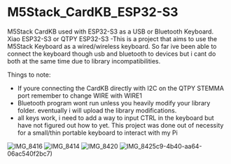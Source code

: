 # M5Stack_CardKB_ESP32-S3
M5Stack CardKB used with ESP32-S3 as a USB or Bluetooth Keyboard. Xiao ESP32-S3 or QTPY ESP32-S3
-This is a project that aims to use the M5Stack Keyboard as a wired/wireless keyboard. So far ive been able to connect the keyboard though usb and bluetooth to devices but i cant do both at the same time due to library incompatibilities.

Things to note:
- If youre connecting the CardKB directly with I2C on the QTPY STEMMA port remember to change WIRE with WIRE1
- Bluetooth program wont run unless you heavily modify your library folder. eventually i will upload the library modifications.
- all keys work, i need to add a way to input CTRL in the keyboard but have not figured out how to yet. 
This project was done out of necessity for a small/thin portable keyboard to interact with my Pi

![IMG_8416](https://github.com/user-attachments/assets/289f7913-a9fc-486d-bf1b-debdabb3f4c5)
![IMG_8414](https://github.com/user-attachments/assets/165ebaf3-08c9-4b40-aa64-06ac540f2bc7)
![IMG_8420](https://github.com/user-attachments/assets/28b73ea8-118a-4fd1-8a1b-0cd1b061b99d)
![IMG_8425](https://github.com/user-attachments/assets/df59eba5-c030-4fd0-821c-b4dbe8fcf2bd)c9-4b40-aa64-06ac540f2bc7)
